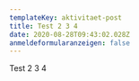 ```yaml
---
templateKey: aktivitaet-post
title: Test 2 3 4
date: 2020-08-28T09:43:02.028Z
anmeldeformularanzeigen: false
---
```

Test 2 3 4